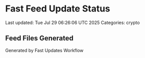 # Fast Feed Update Status
Last updated: Tue Jul 29 06:26:06 UTC 2025
Categories: crypto

## Feed Files Generated

Generated by Fast Updates Workflow
